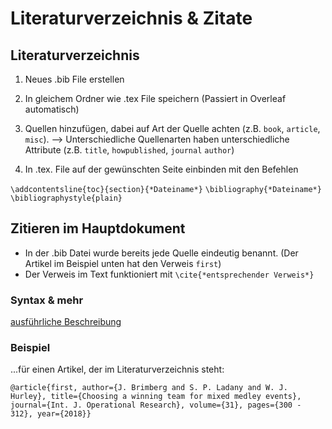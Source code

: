 # Literaturverzeichnis & Zitate

## Literaturverzeichnis

1. Neues .bib File erstellen

2. In gleichem Ordner wie .tex File speichern (Passiert in Overleaf automatisch)

3. Quellen hinzufügen, dabei auf Art der Quelle achten (z.B. `book`, `article`, `misc`). 
--> Unterschiedliche Quellenarten haben unterschiedliche Attribute (z.B. `title`, `howpublished`, `journal`  `author`)

4. In .tex. File auf der gewünschten Seite einbinden mit den Befehlen

`\addcontentsline{toc}{section}{*Dateiname*}`
`\bibliography{*Dateiname*}`
`\bibliographystyle{plain}`


## Zitieren im Hauptdokument

- In der .bib Datei wurde bereits jede Quelle eindeutig benannt. (Der Artikel im Beispiel unten hat den Verweis `first`)
- Der Verweis im Text funktioniert mit `\cite{*entsprechender Verweis*}`

### Syntax & mehr
[ausführliche Beschreibung](https://www.heise.de/tipps-tricks/LaTeX-Literaturverzeichnis-erstellen-so-klappt-s-4401420.html)

### Beispiel 

...für einen Artikel, der im Literaturverzeichnis steht:

`@article{first, author={J. Brimberg and S. P. Ladany and W. J. Hurley}, title={Choosing a winning team for mixed medley events}, journal={Int. J. Operational Research}, volume={31}, pages={300 - 312}, year={2018}}`
